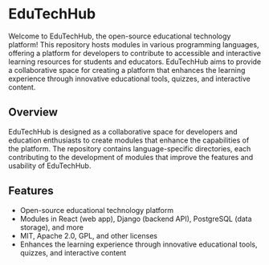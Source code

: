 # EduTechHub

Welcome to EduTechHub, the open-source educational technology platform! This repository hosts modules in various programming languages, offering a platform for developers to contribute to accessible and interactive learning resources for students and educators. EduTechHub aims to provide a collaborative space for creating a platform that enhances the learning experience through innovative educational tools, quizzes, and interactive content.

## Overview

EduTechHub is designed as a collaborative space for developers and education enthusiasts to create modules that enhance the capabilities of the platform. The repository contains language-specific directories, each contributing to the development of modules that improve the features and usability of EduTechHub.

## Features

- Open-source educational technology platform
- Modules in React (web app), Django (backend API), PostgreSQL (data storage), and more
- MIT, Apache 2.0, GPL, and other licenses
- Enhances the learning experience through innovative educational tools, quizzes, and interactive content
